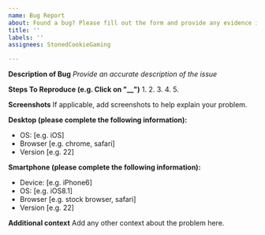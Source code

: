 ```yaml
---
name: Bug Report
about: Found a bug? Please fill out the form and provide any evidence if possible.
title: ''
labels: ''
assignees: StonedCookieGaming

---
```


**Description of Bug**
*Provide an accurate description of the issue*

**Steps To Reproduce (e.g. Click on "__")**
1.
2.
3.
4.
5.

**Screenshots**
If applicable, add screenshots to help explain your problem.

**Desktop (please complete the following information):**
 - OS: [e.g. iOS]
 - Browser [e.g. chrome, safari]
 - Version [e.g. 22]

**Smartphone (please complete the following information):**
 - Device: [e.g. iPhone6]
 - OS: [e.g. iOS8.1]
 - Browser [e.g. stock browser, safari]
 - Version [e.g. 22]

**Additional context**
Add any other context about the problem here.
